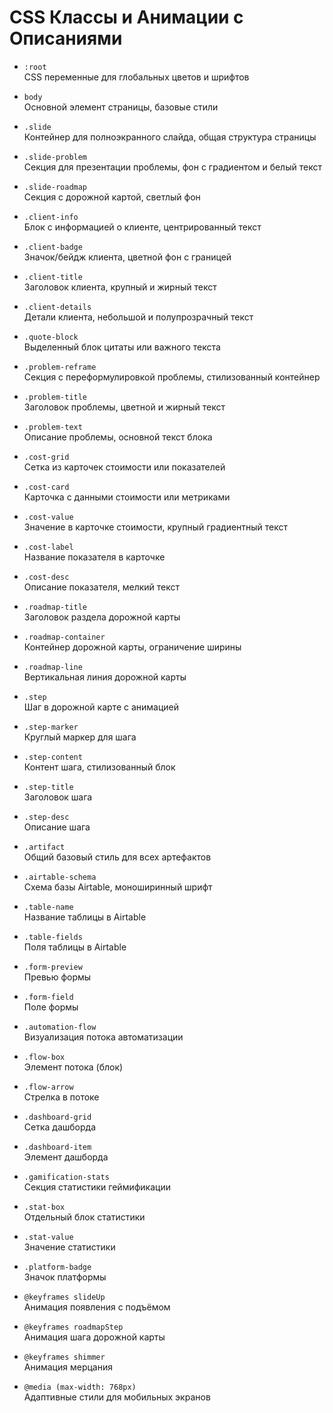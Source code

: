 # CSS Классы и Анимации с Описаниями

- `:root`  
  CSS переменные для глобальных цветов и шрифтов

- `body`  
  Основной элемент страницы, базовые стили

- `.slide`  
  Контейнер для полноэкранного слайда, общая структура страницы

- `.slide-problem`  
  Секция для презентации проблемы, фон с градиентом и белый текст

- `.slide-roadmap`  
  Секция с дорожной картой, светлый фон

- `.client-info`  
  Блок с информацией о клиенте, центрированный текст

- `.client-badge`  
  Значок/бейдж клиента, цветной фон с границей

- `.client-title`  
  Заголовок клиента, крупный и жирный текст

- `.client-details`  
  Детали клиента, небольшой и полупрозрачный текст

- `.quote-block`  
  Выделенный блок цитаты или важного текста

- `.problem-reframe`  
  Секция с переформулировкой проблемы, стилизованный контейнер

- `.problem-title`  
  Заголовок проблемы, цветной и жирный текст

- `.problem-text`  
  Описание проблемы, основной текст блока

- `.cost-grid`  
  Сетка из карточек стоимости или показателей

- `.cost-card`  
  Карточка с данными стоимости или метриками

- `.cost-value`  
  Значение в карточке стоимости, крупный градиентный текст

- `.cost-label`  
  Название показателя в карточке

- `.cost-desc`  
  Описание показателя, мелкий текст

- `.roadmap-title`  
  Заголовок раздела дорожной карты

- `.roadmap-container`  
  Контейнер дорожной карты, ограничение ширины

- `.roadmap-line`  
  Вертикальная линия дорожной карты

- `.step`  
  Шаг в дорожной карте с анимацией

- `.step-marker`  
  Круглый маркер для шага

- `.step-content`  
  Контент шага, стилизованный блок

- `.step-title`  
  Заголовок шага

- `.step-desc`  
  Описание шага

- `.artifact`  
  Общий базовый стиль для всех артефактов

- `.airtable-schema`  
  Схема базы Airtable, моноширинный шрифт

- `.table-name`  
  Название таблицы в Airtable

- `.table-fields`  
  Поля таблицы в Airtable

- `.form-preview`  
  Превью формы

- `.form-field`  
  Поле формы

- `.automation-flow`  
  Визуализация потока автоматизации

- `.flow-box`  
  Элемент потока (блок)

- `.flow-arrow`  
  Стрелка в потоке

- `.dashboard-grid`  
  Сетка дашборда

- `.dashboard-item`  
  Элемент дашборда

- `.gamification-stats`  
  Секция статистики геймификации

- `.stat-box`  
  Отдельный блок статистики

- `.stat-value`  
  Значение статистики

- `.platform-badge`  
  Значок платформы

- `@keyframes slideUp`  
  Анимация появления с подъёмом

- `@keyframes roadmapStep`  
  Анимация шага дорожной карты

- `@keyframes shimmer`  
  Анимация мерцания

- `@media (max-width: 768px)`  
  Адаптивные стили для мобильных экранов

